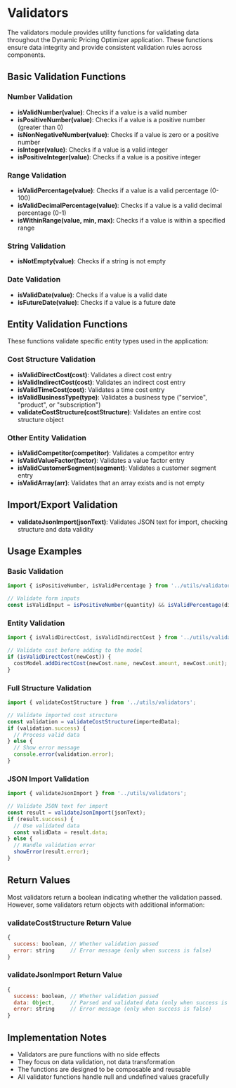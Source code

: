 # Validators

The validators module provides utility functions for validating data throughout the Dynamic Pricing Optimizer application. These functions ensure data integrity and provide consistent validation rules across components.

## Basic Validation Functions

### Number Validation

- **isValidNumber(value)**: Checks if a value is a valid number
- **isPositiveNumber(value)**: Checks if a value is a positive number (greater than 0)
- **isNonNegativeNumber(value)**: Checks if a value is zero or a positive number
- **isInteger(value)**: Checks if a value is a valid integer
- **isPositiveInteger(value)**: Checks if a value is a positive integer

### Range Validation

- **isValidPercentage(value)**: Checks if a value is a valid percentage (0-100)
- **isValidDecimalPercentage(value)**: Checks if a value is a valid decimal percentage (0-1)
- **isWithinRange(value, min, max)**: Checks if a value is within a specified range

### String Validation

- **isNotEmpty(value)**: Checks if a string is not empty

### Date Validation

- **isValidDate(value)**: Checks if a value is a valid date
- **isFutureDate(value)**: Checks if a value is a future date

## Entity Validation Functions

These functions validate specific entity types used in the application:

### Cost Structure Validation

- **isValidDirectCost(cost)**: Validates a direct cost entry
- **isValidIndirectCost(cost)**: Validates an indirect cost entry
- **isValidTimeCost(cost)**: Validates a time cost entry
- **isValidBusinessType(type)**: Validates a business type ("service", "product", or "subscription")
- **validateCostStructure(costStructure)**: Validates an entire cost structure object

### Other Entity Validation

- **isValidCompetitor(competitor)**: Validates a competitor entry
- **isValidValueFactor(factor)**: Validates a value factor entry
- **isValidCustomerSegment(segment)**: Validates a customer segment entry
- **isValidArray(arr)**: Validates that an array exists and is not empty

## Import/Export Validation

- **validateJsonImport(jsonText)**: Validates JSON text for import, checking structure and data validity

## Usage Examples

### Basic Validation

```javascript
import { isPositiveNumber, isValidPercentage } from '../utils/validators';

// Validate form inputs
const isValidInput = isPositiveNumber(quantity) && isValidPercentage(discountRate);
```

### Entity Validation

```javascript
import { isValidDirectCost, isValidIndirectCost } from '../utils/validators';

// Validate cost before adding to the model
if (isValidDirectCost(newCost)) {
  costModel.addDirectCost(newCost.name, newCost.amount, newCost.unit);
}
```

### Full Structure Validation

```javascript
import { validateCostStructure } from '../utils/validators';

// Validate imported cost structure
const validation = validateCostStructure(importedData);
if (validation.success) {
  // Process valid data
} else {
  // Show error message
  console.error(validation.error);
}
```

### JSON Import Validation

```javascript
import { validateJsonImport } from '../utils/validators';

// Validate JSON text for import
const result = validateJsonImport(jsonText);
if (result.success) {
  // Use validated data
  const validData = result.data;
} else {
  // Handle validation error
  showError(result.error);
}
```

## Return Values

Most validators return a boolean indicating whether the validation passed. However, some validators return objects with additional information:

### validateCostStructure Return Value

```javascript
{
  success: boolean, // Whether validation passed
  error: string     // Error message (only when success is false)
}
```

### validateJsonImport Return Value

```javascript
{
  success: boolean, // Whether validation passed
  data: Object,     // Parsed and validated data (only when success is true)
  error: string     // Error message (only when success is false)
}
```

## Implementation Notes

- Validators are pure functions with no side effects
- They focus on data validation, not data transformation
- The functions are designed to be composable and reusable
- All validator functions handle null and undefined values gracefully